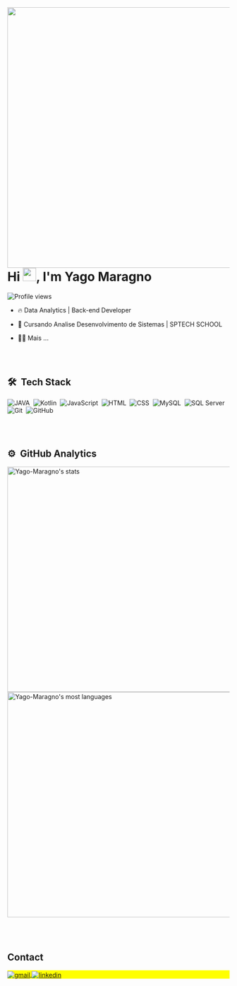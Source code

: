 <img align="right" height="590em" src="https://raw.githubusercontent.com/gist/lessamatheuss01/cd55ec9f48558d127e9da024ef83975a/raw/a554594c519eb6fe2a46af118a1b7a479a9ab950/githubcard.svg"/>
<br></br>
<h1 align="left">Hi <img src="https://raw.githubusercontent.com/kaueMarques/kaueMarques/master/hi.gif" height="30px">, I'm Yago Maragno</h1>
<p align="left"> <img src="https://komarev.com/ghpvc/?username=Yago-Maragno&color=yellow" alt="Profile views" /> </p>

- 🔥 Data Analytics | Back-end Developer

- 🔭 Cursando Analise Desenvolvimento de Sistemas | SPTECH SCHOOL
  
- 👨‍💻 Mais ...



<br><br>

## 🛠 &nbsp;Tech Stack

![JAVA](https://img.shields.io/badge/-JAVA-05122A?style=flat&logo=openjdk)&nbsp;
![Kotlin](https://img.shields.io/badge/-Kotlin-05122A?style=flat&logo=kotlin)&nbsp;
![JavaScript](https://img.shields.io/badge/-JavaScript-05122A?style=flat&logo=javascript)&nbsp;
![HTML](https://img.shields.io/badge/-HTML-05122A?style=flat&logo=HTML5)&nbsp;
![CSS](https://img.shields.io/badge/-CSS-05122A?style=flat&logo=CSS3&logoColor=1572B6)&nbsp;
![MySQL](https://img.shields.io/badge/-MySQL-05122A?style=flat&logo=mysql)&nbsp;
![SQL Server](https://img.shields.io/badge/-SQLServer-05122A?style=flat&logo=microsoft-sql-server)&nbsp;
![Git](https://img.shields.io/badge/-Git-05122A?style=flat&logo=git)&nbsp;
![GitHub](https://img.shields.io/badge/-GitHub-05122A?style=flat&logo=github)&nbsp;

<br><br>

## ⚙️ &nbsp;GitHub Analytics

<p align="left">
<img width="510em" src="https://github-readme-stats.vercel.app/api?username=Yago-Maragno&show_icons=true&theme=dracula" alt="Yago-Maragno's stats"/>
<img width="510em" src="https://github-readme-stats.vercel.app/api/top-langs/?username=Yago-Maragno&layout=compact&theme=dracula" alt="Yago-Maragno's most languages"/>
</p>

<br><br>

## Contact

<p align="left" style="background:yellow">
<a href="mailto:goyapm04@gmail.com">
  <img align="center" src="https://img.shields.io/badge/-Yago Maragno-05122A?style=flat&logo=gmail" alt="gmail"/>
</a>
<a href="https://www.linkedin.com/in/yago-pires-maragno-158761209/" target="_blank">
  <img align="center" src="https://img.shields.io/badge/-Yago Maragno-05122A?style=flat&logo=linkedin" alt="linkedin"/>
</a>
</p>
